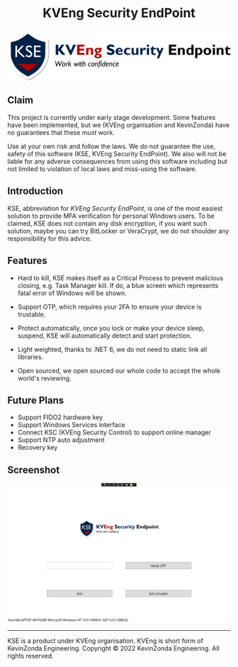 <div align="center">
  <h1>KVEng Security EndPoint</h1>
  <img src="img/banner.png" alt="KSE">
</div>

## Claim

This project is currently under early stage development. Some features have been implemented, but we (KVEng organisation and  KevinZonda) have no guarantees that these *must* work.

Use at your own risk and follow the laws. We do not guarantee the use, safety of this software (KSE, KVEng Security EndPoint). We also will not be liable for any adverse consequences from using this software including but not limited to violation of local laws and miss-using the software.

## Introduction

KSE, abbreviation for *KVEng Security EndPoint*, is one of the most easiest solution to provide MFA verification for personal Windows users. To be claimed, KSE does not contain any disk encryption, if you want such solution, maybe you can try BitLocker or VeraCrypt, we do not shoulder any responsibility for this advice.

## Features

* Hard to kill, KSE makes itself as a Critical Process to prevent malicious closing, e.g. Task Manager kill. If do, a blue screen which represents fatal error of Windows will be shown.

* Support OTP, which requires your 2FA to ensure your device is trustable.

* Protect automatically, once you lock or make your device sleep, suspend, KSE will automatically detect and start protection.

* Light weighted, thanks to .NET 6, we do not need to static link all libraries.

* Open sourced, we open sourced our whole code to accept the whole world's reviewing.

## Future Plans

* Support FIDO2 hardware key
* Support Windows Services interface
* Connect KSC (KVEng Security Control) to support online manager
* Support NTP auto adjustment
* Recovery key

## Screenshot

![](img/locker.png)

---

KSE is a product under KVEng organisation. KVEng is short form of KevinZonda Engineering. Copyright &copy; 2022 KevinZonda Engineering. All rights reserved.
